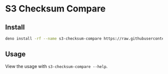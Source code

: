 # S3 Checksum Compare

## Install

```bash
deno install -rf --name s3-checksum-compare https://raw.githubusercontent.com/zicklag/deno_mirror_script/master/main.ts
```

## Usage

View the usage with `s3-checksum-compare --help`.
